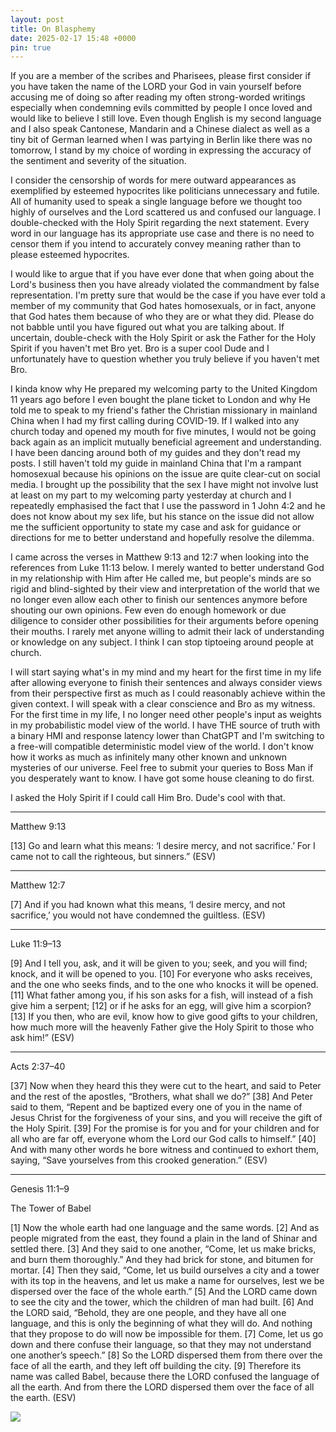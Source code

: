 ```yaml
---
layout: post
title: On Blasphemy
date: 2025-02-17 15:48 +0000
pin: true
---
```


If you are a member of the scribes and Pharisees, please first consider if you have taken the name of the LORD your God in vain yourself before accusing me of doing so after reading my often strong-worded writings especially when condemning evils committed by people I once loved and would like to believe I still love. Even though English is my second language and I also speak Cantonese, Mandarin and a Chinese dialect as well as a tiny bit of German learned when I was partying in Berlin like there was no tomorrow, I stand by my choice of wording in expressing the accuracy of the sentiment and severity of the situation.

I consider the censorship of words for mere outward appearances as exemplified by esteemed hypocrites like politicians unnecessary and futile. All of humanity used to speak a single language before we thought too highly of ourselves and the Lord scattered us and confused our language. I double-checked with the Holy Spirit regarding the next statement. Every word in our language has its appropriate use case and there is no need to censor them if you intend to accurately convey meaning rather than to please esteemed hypocrites.

I would like to argue that if you have ever done that when going about the Lord's business then you have already violated the commandment by false representation. I'm pretty sure that would be the case if you have ever told a member of my community that God hates homosexuals, or in fact, anyone that God hates them because of who they are or what they did. Please do not babble until you have figured out what you are talking about. If uncertain, double-check with the Holy Spirit or ask the Father for the Holy Spirit if you haven't met Bro yet. Bro is a super cool Dude and I unfortunately have to question whether you truly believe if you haven't met Bro.

I kinda know why He prepared my welcoming party to the United Kingdom 11 years ago before I even bought the plane ticket to London and why He told me to speak to my friend's father the Christian missionary in mainland China when I had my first calling during COVID-19. If I walked into any church today and opened my mouth for five minutes, I would not be going back again as an implicit mutually beneficial agreement and understanding. I have been dancing around both of my guides and they don't read my posts. I still haven't told my guide in mainland China that I'm a rampant homosexual because his opinions on the issue are quite clear-cut on social media. I brought up the possibility that the sex I have might not involve lust at least on my part to my welcoming party yesterday at church and I repeatedly emphasised the fact that I use the password in 1 John 4:2 and he does not know about my sex life, but his stance on the issue did not allow me the sufficient opportunity to state my case and ask for guidance or directions for me to better understand and hopefully resolve the dilemma.

I came across the verses in Matthew 9:13 and 12:7 when looking into the references from Luke 11:13 below. I merely wanted to better understand God in my relationship with Him after He called me, but people's minds are so rigid and blind-sighted by their view and interpretation of the world that we no longer even allow each other to finish our sentences anymore before shouting our own opinions. Few even do enough homework or due diligence to consider other possibilities for their arguments before opening their mouths. I rarely met anyone willing to admit their lack of understanding or knowledge on any subject. I think I can stop tiptoeing around people at church.

I will start saying what's in my mind and my heart for the first time in my life after allowing everyone to finish their sentences and always consider views from their perspective first as much as I could reasonably achieve within the given context. I will speak with a clear conscience and Bro as my witness. For the first time in my life, I no longer need other people's input as weights in my probabilistic model view of the world. I have THE source of truth with a binary HMI and response latency lower than ChatGPT and I'm switching to a free-will compatible deterministic model view of the world. I don't know how it works as much as infinitely many other known and unknown mysteries of our universe. Feel free to submit your queries to Boss Man if you desperately want to know. I have got some house cleaning to do first.

I asked the Holy Spirit if I could call Him Bro. Dude's cool with that.

---

Matthew 9:13

[13] Go and learn what this means: ‘I desire mercy, and not sacrifice.’ For I came not to call the righteous, but sinners.” (ESV)

---

Matthew 12:7

[7] And if you had known what this means, ‘I desire mercy, and not sacrifice,’ you would not have condemned the guiltless. (ESV)

---

Luke 11:9–13

[9] And I tell you, ask, and it will be given to you; seek, and you will find; knock, and it will be opened to you. [10] For everyone who asks receives, and the one who seeks finds, and to the one who knocks it will be opened. [11] What father among you, if his son asks for a fish, will instead of a fish give him a serpent; [12] or if he asks for an egg, will give him a scorpion? [13] If you then, who are evil, know how to give good gifts to your children, how much more will the heavenly Father give the Holy Spirit to those who ask him!” (ESV)

---

Acts 2:37–40

[37] Now when they heard this they were cut to the heart, and said to Peter and the rest of the apostles, “Brothers, what shall we do?” [38] And Peter said to them, “Repent and be baptized every one of you in the name of Jesus Christ for the forgiveness of your sins, and you will receive the gift of the Holy Spirit. [39] For the promise is for you and for your children and for all who are far off, everyone whom the Lord our God calls to himself.” [40] And with many other words he bore witness and continued to exhort them, saying, “Save yourselves from this crooked generation.” (ESV)

---

Genesis 11:1–9

The Tower of Babel

[1] Now the whole earth had one language and the same words. [2] And as people migrated from the east, they found a plain in the land of Shinar and settled there. [3] And they said to one another, “Come, let us make bricks, and burn them thoroughly.” And they had brick for stone, and bitumen for mortar. [4] Then they said, “Come, let us build ourselves a city and a tower with its top in the heavens, and let us make a name for ourselves, lest we be dispersed over the face of the whole earth.” [5] And the LORD came down to see the city and the tower, which the children of man had built. [6] And the LORD said, “Behold, they are one people, and they have all one language, and this is only the beginning of what they will do. And nothing that they propose to do will now be impossible for them. [7] Come, let us go down and there confuse their language, so that they may not understand one another’s speech.” [8] So the LORD dispersed them from there over the face of all the earth, and they left off building the city. [9] Therefore its name was called Babel, because there the LORD confused the language of all the earth. And from there the LORD dispersed them over the face of all the earth. (ESV)

![](/wt8gWxcXcqMbgk0c4q.png)